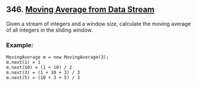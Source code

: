 ## 346. [Moving Average from Data Stream](https://leetcode.com/problems/moving-average-from-data-stream/)

Given a stream of integers and a window size, calculate the moving average of all integers in the sliding window.

### Example:

```
MovingAverage m = new MovingAverage(3);
m.next(1) = 1
m.next(10) = (1 + 10) / 2
m.next(3) = (1 + 10 + 3) / 3
m.next(5) = (10 + 3 + 5) / 3
```